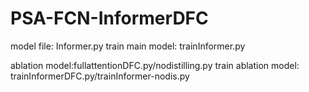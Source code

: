 # PSA-FCN-InformerDFC

model file: Informer.py
train main model: trainInformer.py

ablation model:fullattentionDFC.py/nodistilling.py
train ablation model: trainInformerDFC.py/trainInformer-nodis.py

